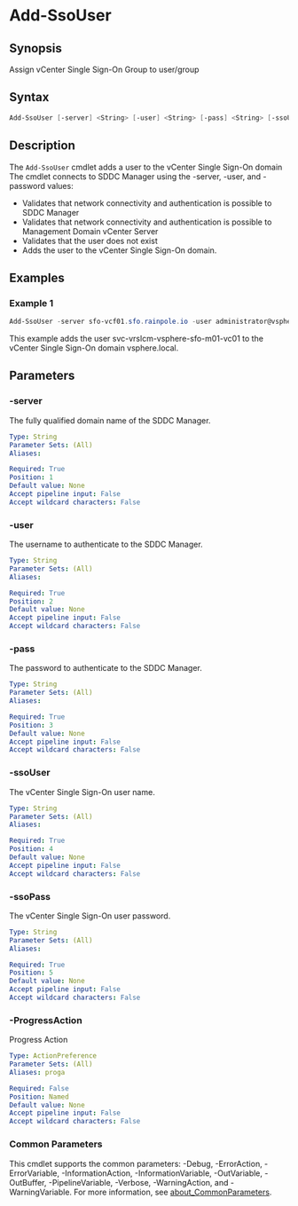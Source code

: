 # Add-SsoUser

## Synopsis

Assign vCenter Single Sign-On Group to user/group

## Syntax

```powershell
Add-SsoUser [-server] <String> [-user] <String> [-pass] <String> [-ssoUser] <String> [-ssoPass] <String> [-ProgressAction <ActionPreference>] [<CommonParameters>]
```

## Description

The `Add-SsoUser` cmdlet adds a user to the vCenter Single Sign-On domain The cmdlet connects to SDDC Manager
using the -server, -user, and -password values:

- Validates that network connectivity and authentication is possible to SDDC Manager
- Validates that network connectivity and authentication is possible to Management Domain vCenter Server
- Validates that the user does not exist
- Adds the user to the vCenter Single Sign-On domain.

## Examples

### Example 1

```powershell
Add-SsoUser -server sfo-vcf01.sfo.rainpole.io -user administrator@vsphere.local -pass VMw@re1! -ssoUser svc-vrslcm-vsphere-sfo-m01-vc01 -ssoPass VMw@re1!VMw@re1!
```

This example adds the user svc-vrslcm-vsphere-sfo-m01-vc01 to the vCenter Single Sign-On domain vsphere.local.

## Parameters

### -server

The fully qualified domain name of the SDDC Manager.

```yaml
Type: String
Parameter Sets: (All)
Aliases:

Required: True
Position: 1
Default value: None
Accept pipeline input: False
Accept wildcard characters: False
```

### -user

The username to authenticate to the SDDC Manager.

```yaml
Type: String
Parameter Sets: (All)
Aliases:

Required: True
Position: 2
Default value: None
Accept pipeline input: False
Accept wildcard characters: False
```

### -pass

The password to authenticate to the SDDC Manager.

```yaml
Type: String
Parameter Sets: (All)
Aliases:

Required: True
Position: 3
Default value: None
Accept pipeline input: False
Accept wildcard characters: False
```

### -ssoUser

The vCenter Single Sign-On user name.

```yaml
Type: String
Parameter Sets: (All)
Aliases:

Required: True
Position: 4
Default value: None
Accept pipeline input: False
Accept wildcard characters: False
```

### -ssoPass

The vCenter Single Sign-On user password.

```yaml
Type: String
Parameter Sets: (All)
Aliases:

Required: True
Position: 5
Default value: None
Accept pipeline input: False
Accept wildcard characters: False
```

### -ProgressAction

Progress Action

```yaml
Type: ActionPreference
Parameter Sets: (All)
Aliases: proga

Required: False
Position: Named
Default value: None
Accept pipeline input: False
Accept wildcard characters: False
```

### Common Parameters

This cmdlet supports the common parameters: -Debug, -ErrorAction, -ErrorVariable, -InformationAction, -InformationVariable, -OutVariable, -OutBuffer, -PipelineVariable, -Verbose, -WarningAction, and -WarningVariable. For more information, see [about_CommonParameters](http://go.microsoft.com/fwlink/?LinkID=113216).
